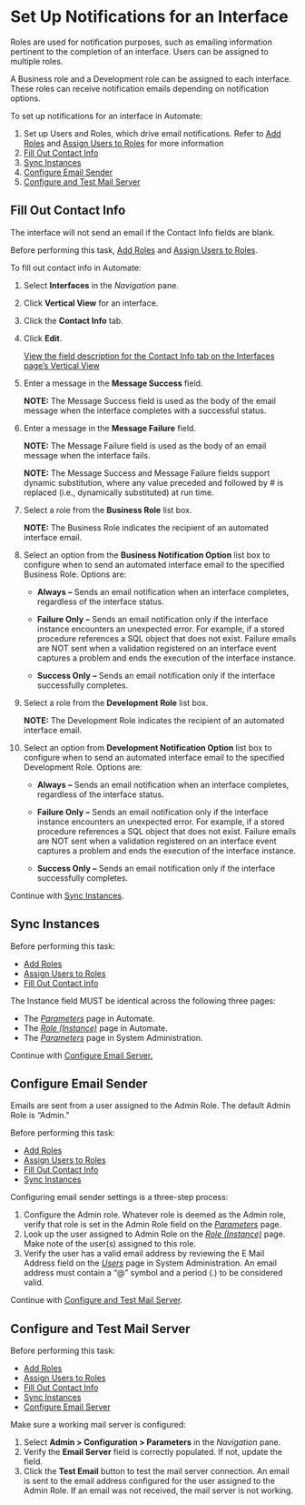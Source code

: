# Set Up Notifications for an Interface

Roles are used for notification purposes, such as emailing information
pertinent to the completion of an interface. Users can be assigned to
multiple roles.

A Business role and a Development role can be assigned to each
interface. These roles can receive notification emails depending on
notification options.

To set up notifications for an interface in Automate:

1.  Set up Users and Roles, which drive email notifications. Refer to
    [Add Roles](Add_Roles.htm) and [Assign Users to
    Roles](Assign_Users_to_Roles.htm) for more information
2.  [Fill Out Contact Info](#Fill)
3.  [Sync Instances](#Sync)
4.  [Configure Email Sender](#Configur)
5.  [Configure and Test Mail Server](#Configur2)

## <span id="Fill"></span>Fill Out Contact Info

The interface will not send an email if the Contact Info fields are
blank.

Before performing this task, [Add Roles](Add_Roles.htm) and [Assign
Users to Roles](Assign_Users_to_Roles.htm).

To fill out contact info in Automate:

1.  Select **Interfaces** in the *Navigation* pane.

2.  Click **Vertical View** for an interface.

3.  Click the **Contact Info** tab.

4.  Click **Edit**.
    
    [View the field description for the Contact Info tab on the
    Interfaces page’s Vertical
    View](../Page_Desc/Interfaces.htm#_Contact_Info)

5.  Enter a message in the **Message Success** field.
    
    **NOTE:** The Message Success field is used as the body of the email
    message when the interface completes with a successful status.

6.  Enter a message in the **Message Failure** field.
    
    **NOTE:** The Message Failure field is used as the body of an email
    message when the interface fails.
    
    **NOTE:** The Message Success and Message Failure fields support
    dynamic substitution, where any value preceded and followed by \# is
    replaced (i.e., dynamically substituted) at run time.

7.  Select a role from the **Business Role** list box.
    
    **NOTE:** The Business Role indicates the recipient of an automated
    interface email.

8.  Select an option from the **Business Notification Option** list box
    to configure when to send an automated interface email to the
    specified Business Role. Options are:
    
      - **Always** **–** Sends an email notification when an interface
        completes, regardless of the interface status.
    
      - **Failure Only** **–** Sends an email notification only if the
        interface instance encounters an unexpected error. For example,
        if a stored procedure references a SQL object that does not
        exist. Failure emails are NOT sent when a validation registered
        on an interface event captures a problem and ends the execution
        of the interface instance.
    
      - **Success Only** **–** Sends an email notification only if the
        interface successfully completes.

9.  Select a role from the **Development Role** list box.
    
    **NOTE:** The Development Role indicates the recipient of an
    automated interface email.

10. Select an option from **Development Notification Option** list box
    to configure when to send an automated interface email to the
    specified Development Role. Options are:
    
      - **Always** **–** Sends an email notification when an interface
        completes, regardless of the interface status.
    
      - **Failure Only** **–** Sends an email notification only if the
        interface instance encounters an unexpected error. For example,
        if a stored procedure references a SQL object that does not
        exist. Failure emails are NOT sent when a validation registered
        on an interface event captures a problem and ends the execution
        of the interface instance.
    
      - **Success Only** **–** Sends an email notification only if the
        interface successfully completes.

Continue with [Sync Instances](#Sync).

## <span id="Sync"></span>Sync Instances

Before performing this task:

  - [Add Roles](Add_Roles.htm)
  - [Assign Users to Roles](Assign_Users_to_Roles.htm)
  - [Fill Out Contact Info](#Fill)

The Instance field MUST be identical across the following three pages:

  - The *[Parameters](../Page_Desc/Parameters.htm)* page in Automate.
  - The *[Role (Instance)](../Page_Desc/Role_Instance.htm)* page in
    Automate.
  - The
    *[Parameters](../../Sys_Admin/Page_Desc/Parameters_All_TabsSysAdmin.htm)*
    page in System Administration.

Continue with [Configure Email Server.](#Configur)

## <span id="Configur"></span>Configure Email Sender

Emails are sent from a user assigned to the Admin Role. The default
Admin Role is “Admin.”

Before performing this task:

  - [Add Roles](Add_Roles.htm)
  - [Assign Users to Roles](Assign_Users_to_Roles.htm)
  - [Fill Out Contact Info](#Fill)
  - [Sync Instances](#Sync)

Configuring email sender settings is a three-step process:

1.  Configure the Admin role. Whatever role is deemed as the Admin role,
    verify that role is set in the Admin Role field on the
    *[Parameters](../Page_Desc/Parameters.htm)* page.
2.  Look up the user assigned to Admin Role on the *[Role
    (Instance)](../Page_Desc/Role_Instance.htm)* page. Make note of the
    user(s) assigned to this role.
3.  Verify the user has a valid email address by reviewing the E Mail
    Address field on the
    *[Users](../../Sys_Admin/Page_Desc/Users_H.htm)* page in System
    Administration. An email address must contain a “@” symbol and a
    period (.) to be considered valid.

Continue with [Configure and Test Mail Server](#Configur2).

## <span id="Configur2"></span>Configure and Test Mail Server

Before performing this task:

  - [Add Roles](Add_Roles.htm)
  - [Assign Users to Roles](Assign_Users_to_Roles.htm)
  - [Fill Out Contact Info](#Fill)
  - [Sync Instances](#Sync)
  - [Configure Email Server](#Configur)

Make sure a working mail server is configured:

1.  Select **Admin \> Configuration \> Parameters** in the *Navigation*
    pane.
2.  Verify the **Email Server** field is correctly populated. If not,
    update the field.
3.  Click the **Test Email** button to test the mail server connection.
    An email is sent to the email address configured for the user
    assigned to the Admin Role. If an email was not received, the mail
    server is not working.
